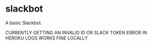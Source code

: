 # slackbot
A basic Slackbot.

CURRENTLY GETTING AN INVALID ID OR SLACK TOKEN ERROR IN HEROKU LOGS
WORKS FINE LOCALLY
